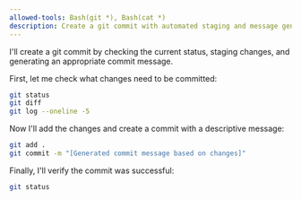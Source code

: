```yaml
---
allowed-tools: Bash(git *), Bash(cat *)
description: Create a git commit with automated staging and message generation
---
```


I'll create a git commit by checking the current status, staging changes, and generating an appropriate commit message.

First, let me check what changes need to be committed:

```bash
git status
git diff
git log --oneline -5
```

Now I'll add the changes and create a commit with a descriptive message:

```bash
git add .
git commit -m "[Generated commit message based on changes]"
```

Finally, I'll verify the commit was successful:

```bash
git status
```